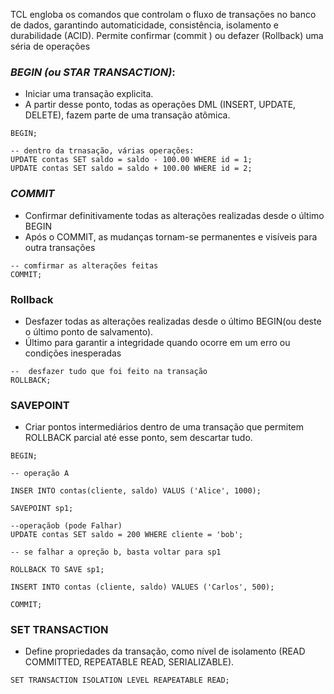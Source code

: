 TCL engloba os comandos que controlam o fluxo de transações no banco de dados, garantindo automaticidade, consistência, isolamento  e durabilidade (ACID).
Permite confirmar (commit ) ou defazer (Rollback) uma séria de operações

### *BEGIN (ou STAR TRANSACTION)*:
- Iniciar uma transação explicita.
- A partir desse ponto, todas as operações DML (INSERT, UPDATE, DELETE), fazem parte de uma transação atômica.

``` 
BEGIN;

-- dentro da trnasação, várias operações:
UPDATE contas SET saldo = saldo - 100.00 WHERE id = 1;
UPDATE contas SET saldo = saldo + 100.00 WHERE id = 2;
```

### *COMMIT*
- Confirmar definitivamente todas as alterações realizadas desde o último BEGIN
-  Após o COMMIT, as mudanças tornam-se permanentes e visíveis para outra transações
```
-- comfirmar as alterações feitas
COMMIT;
```

### Rollback
- Desfazer todas as alterações realizadas desde o último BEGIN(ou deste o último ponto de salvamento).
- Último para garantir a integridade quando ocorre em um erro ou condições inesperadas 

```
--  desfazer tudo que foi feito na transação
ROLLBACK;
```

### SAVEPOINT
- Criar pontos intermediários dentro de uma transação que permitem ROLLBACK  parcial até esse ponto, sem descartar tudo.

```
BEGIN;

-- operação A

INSER INTO contas(cliente, saldo) VALUS ('Alice', 1000);

SAVEPOINT sp1;

--operaçãob (pode Falhar)
UPDATE contas SET saldo = 200 WHERE cliente = 'bob';

-- se falhar a opreção b, basta voltar para sp1

ROLLBACK TO SAVE sp1;

INSERT INTO contas (cliente, saldo) VALUES ('Carlos', 500);

COMMIT;
```


### SET TRANSACTION
- Define propriedades da transação, como nível de isolamento (READ COMMITTED, REPEATABLE READ, SERIALIZABLE).

```
SET TRANSACTION ISOLATION LEVEL REAPEATABLE READ;
```